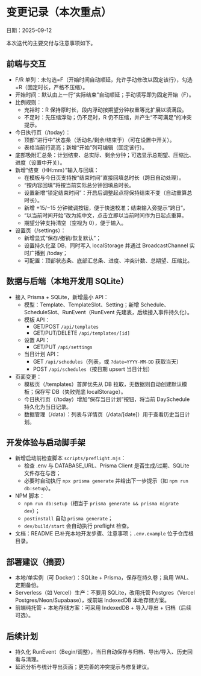 # 变更记录（本次重点）

日期：2025-09-12

本次迭代的主要交付与注意事项如下。

## 前端与交互
- F/R 单列：未勾选=F（开始时间自动顺延，允许手动修改以固定该行），勾选=R（固定时长，严格不压缩）。
- 开始时间：默认由上一行“实际结束”自动顺延；手动填写即为固定开始（F）。
- 比例规则：
  - 充裕时：R 保持原时长，段内浮动按期望分钟权重等比扩展以填满段。
  - 不足时：先压缩浮动；仍不足时，R 仍不压缩，并产生“不可满足”的冲突提示。
- 今日执行页（/today）：
  - 顶部“进行中”状态条（活动名/剩余/结束于）（可在设置中开关）。
  - 表格当前行高亮；新增“开始”列可编辑（固定该行）。
- 底部吸附汇总条：计划结束、总实际、剩余分钟；可选显示总期望、压缩比、进度（设置中开关）。
- 新增“结束（HH:mm）”输入与回填：
  - 在模板与今日页支持按“结束时间”直接回填总时长（跨日自动处理）。
  - “按内容回填”将按当前实际总分钟回填总时长。
  - 设置新增“锁定结束时间”：开启后调整起点将保持结束不变（自动重算总时长）。
  - 新增 +15/−15 分钟微调按钮，便于快速校准；结束输入旁提示“跨日”。
  - “以当前时间开始”改为纯中文，点击立即以当前时间作为日起点重算。
  - 期望分钟支持清空（空视为 0），便于输入。
- 设置页（/settings）：
  - 新增显式“保存/撤销/恢复默认”；
  - 设置持久化至 DB，同时写入 localStorage 并通过 BroadcastChannel 实时广播到 /today；
  - 可配置：顶部状态条、底部汇总条、进度、冲突计数、总期望、压缩比。

## 数据与后端（本地开发用 SQLite）
- 接入 Prisma + SQLite，新增最小 API：
  - 模型：Template、TemplateSlot、Setting；新增 Schedule、ScheduleSlot、RunEvent（RunEvent 先建表，后续接入事件持久化）。
  - 模板 API：
    - GET/POST `/api/templates`
    - GET/PUT/DELETE `/api/templates/[id]`
  - 设置 API：
    - GET/PUT `/api/settings`
  - 当日计划 API：
    - GET `/api/schedules`（列表，或 `?date=YYYY-MM-DD` 获取当天）
    - POST `/api/schedules`（按日期 upsert 当日计划）
- 页面变更：
  - 模板页（/templates）首屏优先从 DB 拉取，无数据则自动创建默认模板；保存写 DB（失败兜底 localStorage）。
  - 今日执行页（/today）增加“保存当日计划”按钮，将当前 DaySchedule 持久化为当日记录。
  - 数据管理（/data）：列表与详情页（/data/[date]）用于查看历史当日计划。

## 开发体验与启动脚手架
- 新增启动前检查脚本 `scripts/preflight.mjs`：
  - 检查 .env 与 DATABASE_URL、Prisma Client 是否生成/过期、SQLite 文件存在与否；
  - 必要时自动执行 `npx prisma generate` 并给出下一步提示（如 `npm run db:setup`）。
- NPM 脚本：
  - `npm run db:setup`（相当于 `prisma generate && prisma migrate dev`）；
  - `postinstall` 自动 `prisma generate`；
  - `dev/build/start` 会自动执行 preflight 检查。
- 文档：README 已补充本地开发步骤、注意事项；`.env.example` 位于仓库根目录。

## 部署建议（摘要）
- 本地/单实例（可 Docker）：SQLite + Prisma，保存在持久卷；启用 WAL、定期备份。
- Serverless（如 Vercel）生产：不要用 SQLite，改用托管 Postgres（Vercel Postgres/Neon/Supabase），或前端 IndexedDB 本地存储方案。
- 前端纯托管 + 本地存储方案：可采用 IndexedDB + 导入/导出 + 归档（后续可选）。

## 后续计划
- 持久化 RunEvent（Begin/调整），当日自动保存与归档、导出/导入、历史回看与清理。
- 延迟分析与统计导出页面；更完善的冲突提示与修复建议。
